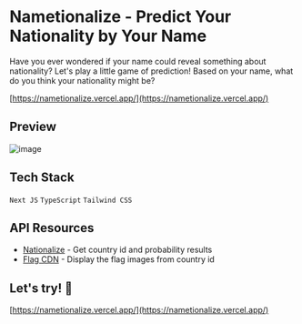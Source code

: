 # Nametionalize - Predict Your Nationality by Your Name
Have you ever wondered if your name could reveal something about nationality? Let's play a little game of prediction! Based on your name, what do you think your nationality might be?

[https://nametionalize.vercel.app/](https://nametionalize.vercel.app/)

## Preview
![image](https://user-images.githubusercontent.com/83701344/225028443-b8cac045-2498-423f-8e05-1763ce76a5b8.png)

## Tech Stack
`Next JS` `TypeScript` `Tailwind CSS`

## API Resources
- [Nationalize](https://nationalize.io/) - Get country id and probability results
- [Flag CDN](https://flagcdn.com/) - Display the flag images from country id

## Let's try! 🔮
[https://nametionalize.vercel.app/](https://nametionalize.vercel.app/)
